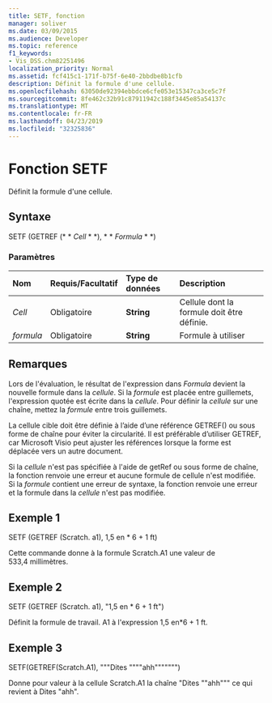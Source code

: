 ```yaml
---
title: SETF, fonction
manager: soliver
ms.date: 03/09/2015
ms.audience: Developer
ms.topic: reference
f1_keywords:
- Vis_DSS.chm82251496
localization_priority: Normal
ms.assetid: fcf415c1-171f-b75f-6e40-2bbdbe8b1cfb
description: Définit la formule d'une cellule.
ms.openlocfilehash: 63050de92394ebbdce6cfe053e15347ca3ce5c7f
ms.sourcegitcommit: 8fe462c32b91c87911942c188f3445e85a54137c
ms.translationtype: MT
ms.contentlocale: fr-FR
ms.lasthandoff: 04/23/2019
ms.locfileid: "32325836"
---
```

# <a name="setf-function"></a>Fonction SETF

Définit la formule d'une cellule. 
  
## <a name="syntax"></a>Syntaxe

SETF (GETREF (* * *Cell* * *), * * *Formula* * *) 
  
### <a name="parameters"></a>Paramètres

|**Nom**|**Requis/Facultatif**|**Type de données**|**Description**|
|:-----|:-----|:-----|:-----|
| _Cell_ <br/> |Obligatoire  <br/> |**String** <br/> |Cellule dont la formule doit être définie.  <br/> |
| _formula_ <br/> |Obligatoire  <br/> |**String** <br/> |Formule à utiliser  <br/> |
   
## <a name="remarks"></a>Remarques

Lors de l'évaluation, le résultat de l'expression dans _Formula_ devient la nouvelle formule dans la _cellule_. Si la _formule_ est placée entre guillemets, l'expression quotée est écrite dans la _cellule_. Pour définir la _cellule_ sur une chaîne, mettez la _formule_ entre trois guillemets. 
  
La cellule cible doit être définie à l’aide d’une référence GETREF() ou sous forme de chaîne pour éviter la circularité. Il est préférable d’utiliser GETREF, car Microsoft Visio peut ajuster les références lorsque la forme est déplacée vers un autre document.
  
Si la _cellule_ n'est pas spécifiée à l'aide de getRef ou sous forme de chaîne, la fonction renvoie une erreur et aucune formule de cellule n'est modifiée. Si la _formule_ contient une erreur de syntaxe, la fonction renvoie une erreur et la formule dans la _cellule_ n'est pas modifiée. 
  
## <a name="example-1"></a>Exemple 1

SETF (GETREF (Scratch. a1), 1,5 en \* 6 + 1 ft)
  
Cette commande donne à la formule Scratch.A1 une valeur de 533,4 millimètres.
  
## <a name="example-2"></a>Exemple 2

SETF (GETREF (Scratch. a1), "1,5 en \* 6 + 1 ft")
  
Définit la formule de travail. A1 à l'expression 1,5 en\*6 + 1 ft.
  
## <a name="example-3"></a>Exemple 3

SETF(GETREF(Scratch.A1), """Dites """"ahh""""""")
  
Donne pour valeur à la cellule Scratch.A1 la chaîne "Dites ""ahh""" ce qui revient à Dites "ahh".
  

